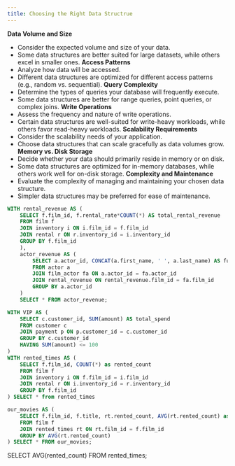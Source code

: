 ```yaml
---
title: Choosing the Right Data Structrue
---
```


**Data Volume and Size**
- Consider the expected volume and size of your data.
- Some data structures are better suited for large datasets, while others excel in smaller ones.
**Access Patterns**
 - Analyze how data will be accessed.
 - Different data structures are optimized for different access patterns (e.g., random vs. sequential).
**Query Complexity**
- Determine the types of queries your database will frequently execute.
- Some data structures are better for range queries, point queries, or complex joins.
**Write Operations**
- Assess the frequency and nature of write operations.
- Certain data structures are well-suited for write-heavy workloads, while others favor read-heavy workloads.
**Scalability Requirements**
- Consider the scalability needs of your application.
- Choose data structures that can scale gracefully as data volumes grow.
**Memory vs. Disk Storage**
- Decide whether your data should primarily reside in memory or on disk.
- Some data structures are optimized for in-memory databases, while others work well for on-disk storage.
**Complexity and Maintenance**
- Evaluate the complexity of managing and maintaining your chosen data structure.
- Simpler data structures may be preferred for ease of maintenance.

```sql
WITH rental_revenue AS (
	SELECT f.film_id, f.rental_rate*COUNT(*) AS total_rental_revenue
	FROM film f
	JOIN inventory i ON i.film_id = f.film_id
	JOIN rental r ON r.inventory_id = i.inventory_id
	GROUP BY f.film_id
	),
	actor_revenue AS (
		SELECT a.actor_id, CONCAT(a.first_name, ' ', a.last_name) AS full_name, SUM(total_rental_revenue) as actor_rev, RANK () OVER (ORDER BY total_rental_revenue DESC) as actor_rank
		FROM actor a
		JOIN film_actor fa ON a.actor_id = fa.actor_id
		JOIN rental_revenue ON rental_revenue.film_id = fa.film_id
		GROUP BY a.actor_id
	)
	SELECT * FROM actor_revenue;
```



```sql
WITH VIP AS (
	SELECT c.customer_id, SUM(amount) AS total_spend
	FROM customer c
	JOIN payment p ON p.customer_id = c.customer_id
	GROUP BY c.customer_id
	HAVING SUM(amount) <= 100
)
WITH rented_times AS (
	SELECT f.film_id, COUNT(*) as rented_count
	FROM film f
	JOIN inventory i ON f.film_id = i.film_id
	JOIN rental r ON i.inventory_id = r.inventory_id
	GROUP BY f.film_id
) SELECT * from rented_times

```

```sql
our_movies AS (
	SELECT f.film_id, f.title, rt.rented_count, AVG(rt.rented_count) as total_average
	FROM film f
	JOIN rented_times rt ON rt.film_id = f.film_id
	GROUP BY AVG(rt.rented_count)
) SELECT * FROM our_movies;
```
SELECT AVG(rented_count) FROM rented_times;